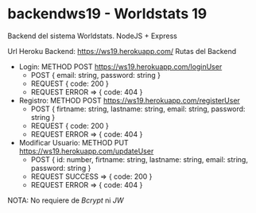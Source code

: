 # backendws19 - Worldstats 19
Backend del sistema Worldstats. NodeJS + Express

Url Heroku Backend:  https://ws19.herokuapp.com/
Rutas del Backend
* Login: METHOD POST  https://ws19.herokuapp.com/loginUser
  - POST { email: string, password: string }
  - REQUEST { code: 200 }
  - REQUEST ERROR => { code: 404 }
* Registro: METHOD POST  https://ws19.herokuapp.com/registerUser   
  - POST { firtname: string, lastname: string, email: string, password: string } 
  - REQUEST { code: 200 }
  - REQUEST ERROR => { code: 404 }
* Modificar Usuario: METHOD PUT  https://ws19.herokuapp.com/updateUser
  - POST { id: number, firtname: string, lastname: string, email: string, password: string } 
  - REQUEST SUCCESS => { code: 200 }
  - REQUEST ERROR => { code: 404 }

NOTA: No requiere de *Bcrypt* ni *JW*
